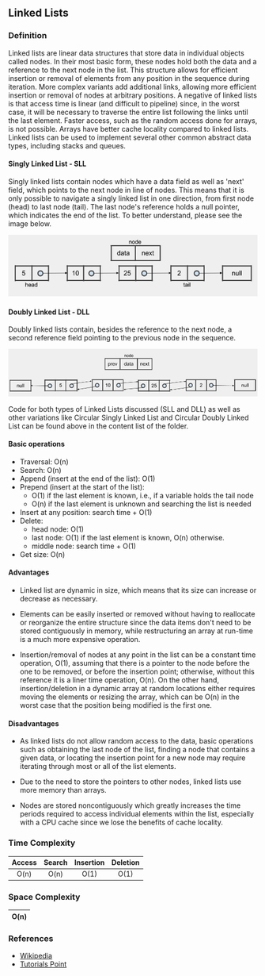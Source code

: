 ## Linked Lists

### Definition

Linked lists are linear data structures that store data in individual objects called nodes. In their most basic form, these nodes hold both the data and a reference to the next node in the list. 
This structure allows for efficient insertion or removal of elements from any position in the sequence during iteration. More complex variants add additional links, allowing more efficient insertion or removal of nodes at arbitrary positions. A negative of linked lists is that access time is linear (and difficult to pipeline) since, in the worst case, it will be necessary to traverse the entire list following the links until the last element. Faster access, such as the random access done for arrays, is not possible. Arrays have better cache locality compared to linked lists. Linked lists can be used to implement several other common abstract data types, including stacks and queues.

#### Singly Linked List - SLL
Singly linked lists contain nodes which have a data field as well as 'next' field, which points to the next node in line of nodes. This means that it is only possible to navigate a singly linked list in one direction, from first node (head) to last node (tail). The last node's reference holds a null pointer, which indicates the end of the list. To better understand, please see the image below.

![SLL](../../resources/img/singly-linked-list.png)


#### Doubly Linked List - DLL
Doubly linked lists contain, besides the reference to the next node, a second reference field pointing to the previous node in the sequence. 

![DLL](../../resources/img/doubly-linked-list.png)

Code for both types of Linked Lists discussed (SLL and DLL) as well as other variations like Circular Singly Linked List and Circular Doubly Linked List can be found above in the content list of the folder.

#### Basic operations
* Traversal: O(n)
* Search: O(n)
* Append (insert at the end of the list): O(1)
* Prepend (insert at the start of the list): 
    * O(1) if the last element is known, i.e., if a variable holds the tail node
    * O(n) if the last element is unknown and searching the list is needed
* Insert at any position: search time + O(1)
* Delete:
    * head node: O(1)
    * last node: O(1) if the last element is known, O(n) otherwise.
    * middle node: search time + O(1)
* Get size: O(n)
  
#### Advantages
* Linked list are dynamic in size, which means that its size can increase or decrease as necessary. 

* Elements can be easily inserted or removed without having to reallocate or reorganize the entire structure since the data items don't need to be stored contiguously in memory, while restructuring an array at run-time is a much more expensive operation. 

* Insertion/removal of nodes at any point in the list can be a constant time operation, O(1), assuming that there is a pointer to the node before the one to be removed, or before the insertion point; otherwise, without this reference it is a liner time operation, O(n). On the other hand, insertion/deletion in a dynamic array at random locations either requires moving the elements or resizing the array, which can be O(n) in the worst case that the position being modified is the first one.

#### Disadvantages

* As linked lists do not allow random access to the data, basic operations such as obtaining the last node of the list, finding a node that contains a given data, or locating the insertion point for a new node may require iterating through most or all of the list elements.
  
* Due to the need to store the pointers to other nodes, linked lists use more memory than arrays.
  
* Nodes are stored noncontiguously which greatly increases the time periods required to access individual elements within the list, especially with a CPU cache since we lose the benefits of cache locality.


### Time Complexity

| Access | Search | Insertion | Deletion |
|:------:|:------:|:---------:|:--------:|
|  O(n)  |  O(n)  |    O(1)   |   O(1)   |

### Space Complexity
|O(n)|
|:--:|

### References
* [Wikipedia](https://en.wikipedia.org/wiki/Linked_list)
* [Tutorials Point](https://www.tutorialspoint.com/data_structures_algorithms/linked_list_algorithms.htm)

